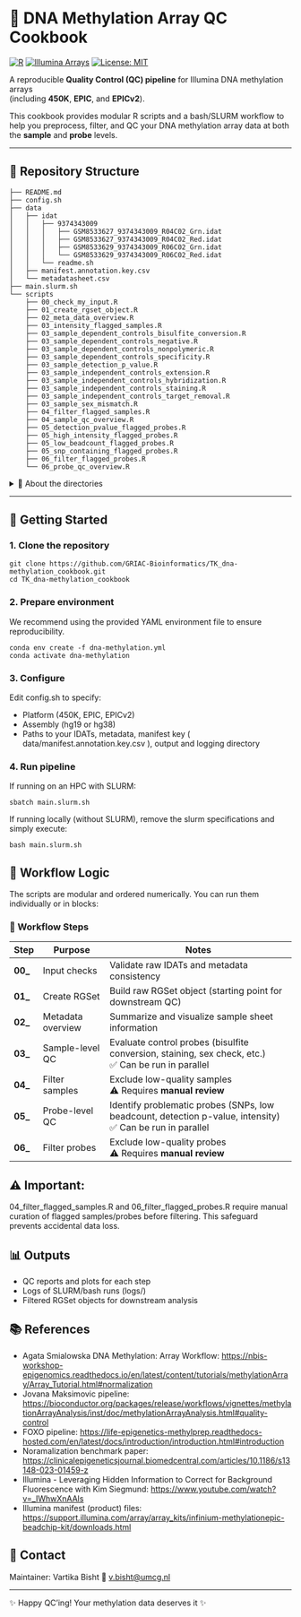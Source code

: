 # 🧬 DNA Methylation Array QC Cookbook

[![R](https://img.shields.io/badge/R-%23276DC3.svg?style=flat&logo=r&logoColor=white)](https://www.r-project.org/)
[![Illumina Arrays](https://img.shields.io/badge/Illumina-450K%20|%20EPIC%20|%20EPICv2-orange)](https://www.illumina.com/)
[![License: MIT](https://img.shields.io/badge/License-MIT-green.svg)](LICENSE)

A reproducible **Quality Control (QC) pipeline** for Illumina DNA methylation arrays  
(including **450K**, **EPIC**, and **EPICv2**).  

This cookbook provides modular R scripts and a bash/SLURM workflow to help you preprocess, filter, and QC your DNA methylation array data at both the **sample** and **probe** levels.

---

## 📂 Repository Structure
```
├── README.md
├── config.sh
├── data
│   ├── idat
│   │   ├── 9374343009
│   │   │   ├── GSM8533627_9374343009_R04C02_Grn.idat
│   │   │   ├── GSM8533627_9374343009_R04C02_Red.idat
│   │   │   ├── GSM8533629_9374343009_R06C02_Grn.idat
│   │   │   └── GSM8533629_9374343009_R06C02_Red.idat
│   │   └── readme.sh
│   ├── manifest.annotation.key.csv
│   └── metadatasheet.csv
├── main.slurm.sh
└── scripts
    ├── 00_check_my_input.R
    ├── 01_create_rgset_object.R
    ├── 02_meta_data_overview.R
    ├── 03_intensity_flagged_samples.R
    ├── 03_sample_dependent_controls_bisulfite_conversion.R
    ├── 03_sample_dependent_controls_negative.R
    ├── 03_sample_dependent_controls_nonpolymeric.R
    ├── 03_sample_dependent_controls_specificity.R
    ├── 03_sample_detection_p_value.R
    ├── 03_sample_independent_controls_extension.R
    ├── 03_sample_independent_controls_hybridization.R
    ├── 03_sample_independent_controls_staining.R
    ├── 03_sample_independent_controls_target_removal.R
    ├── 03_sample_sex_mismatch.R
    ├── 04_filter_flagged_samples.R
    ├── 04_sample_qc_overview.R
    ├── 05_detection_pvalue_flagged_probes.R
    ├── 05_high_intensity_flagged_probes.R
    ├── 05_low_beadcount_flagged_probes.R
    ├── 05_snp_containing_flagged_probes.R
    ├── 06_filter_flagged_probes.R
    └── 06_probe_qc_overview.R
```

<details>
<summary>📝 About the directories</summary>

- **`scripts/`** → All R scripts for Illumina preprocessing and QC.  
  Each script is **modular**, with comments describing input, output, and QC checks.

- **`data/`** → Example dataset with:
  - Example 450K IDAT files
  - `metadatasheet.csv` (sample metadata)
  - `manifest.annotation.key.csv` (maps to Illumina manifests and annotation files for 450K/EPIC/EPICv2)

- **`main.slurm.sh`** → Entry point for running the full pipeline.  
  Includes SLURM job specs (remove/adapt if not using HPC).
</details>

---

## 🚀 Getting Started

### 1. Clone the repository
```
git clone https://github.com/GRIAC-Bioinformatics/TK_dna-methylation_cookbook.git
cd TK_dna-methylation_cookbook
```

### 2. Prepare environment

We recommend using the provided YAML environment file to ensure reproducibility.

```
conda env create -f dna-methylation.yml
conda activate dna-methylation
```

### 3. Configure

Edit config.sh to specify:

- Platform (450K, EPIC, EPICv2)
- Assembly (hg19 or hg38)
- Paths to your IDATs, metadata, manifest key ( data/manifest.annotation.key.csv ), output and logging directory

### 4. Run pipeline

If running on an HPC with SLURM:
```
sbatch main.slurm.sh
```

If running locally (without SLURM), remove the slurm specifications and simply execute:
```
bash main.slurm.sh
```
## 🧩 Workflow Logic

The scripts are modular and ordered numerically. You can run them individually or in blocks:

### 🧩 Workflow Steps

| Step  | Purpose            | Notes                                                                 |
|-------|--------------------|----------------------------------------------------------------------|
| **00_** | Input checks       | Validate raw IDATs and metadata consistency                         |
| **01_** | Create RGSet       | Build raw RGSet object (starting point for downstream QC)           |
| **02_** | Metadata overview  | Summarize and visualize sample sheet information                    |
| **03_** | Sample-level QC    | Evaluate control probes (bisulfite conversion, staining, sex check, etc.) <br> ✅ Can be run in parallel |
| **04_** | Filter samples     | Exclude low-quality samples <br> ⚠️ Requires **manual review**       |
| **05_** | Probe-level QC     | Identify problematic probes (SNPs, low beadcount, detection p-value, intensity) <br> ✅ Can be run in parallel |
| **06_** | Filter probes      | Exclude low-quality probes <br> ⚠️ Requires **manual review**        |


## ⚠️ Important:
04_filter_flagged_samples.R and 06_filter_flagged_probes.R require manual curation of flagged samples/probes before filtering. This safeguard prevents accidental data loss.

## 📊 Outputs

- QC reports and plots for each step
- Logs of SLURM/bash runs (logs/)
- Filtered RGSet objects for downstream analysis

## 📚 References
 - Agata Smialowska DNA Methylation: Array Workflow: https://nbis-workshop-epigenomics.readthedocs.io/en/latest/content/tutorials/methylationArray/Array_Tutorial.html#normalization
 - Jovana Maksimovic pipeline: https://bioconductor.org/packages/release/workflows/vignettes/methylationArrayAnalysis/inst/doc/methylationArrayAnalysis.html#quality-control
 - FOXO pipeline: https://life-epigenetics-methylprep.readthedocs-hosted.com/en/latest/docs/introduction/introduction.html#introduction
 - Noramalization benchmark paper: https://clinicalepigeneticsjournal.biomedcentral.com/articles/10.1186/s13148-023-01459-z
 - Illumina - Leveraging Hidden Information to Correct for Background Fluorescence with Kim Siegmund: https://www.youtube.com/watch?v=_IWhwXnAAls
 - Illumina manifest (product) files: https://support.illumina.com/array/array_kits/infinium-methylationepic-beadchip-kit/downloads.html

## 🙋 Contact

Maintainer: Vartika Bisht
📧 v.bisht@umcg.nl

---

✨ Happy QC’ing! Your methylation data deserves it ✨
